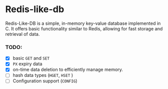 # Redis-like-db

Redis-Like-DB is a simple, in-memory key-value database implemented in C. It offers basic functionality similar to Redis, allowing for fast storage and retrieval of data.


### TODO:
- [x] basic `GET` and `SET`
- [x] `PX` expiry data
- [x] on-time data deletion to efficiently manage memory.
- [ ] hash data types (`HGET`, `HSET` )
- [ ] Configuration support (`CONFIG`)
